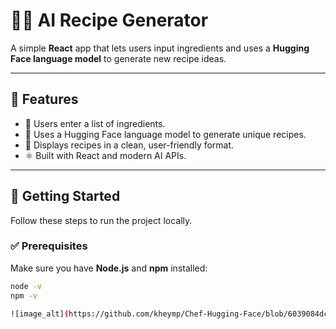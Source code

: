 # 🍳✨ AI Recipe Generator

A simple **React** app that lets users input ingredients and uses a **Hugging Face language model** to generate new recipe ideas.

---

## 📌 Features

- 🥕 Users enter a list of ingredients.
- 🤖 Uses a Hugging Face language model to generate unique recipes.
- 📝 Displays recipes in a clean, user-friendly format.
- ⚛️ Built with React and modern AI APIs.

---

## 🚀 Getting Started

Follow these steps to run the project locally.

### ✅ Prerequisites

Make sure you have **Node.js** and **npm** installed:  
```bash
node -v
npm -v

![image_alt](https://github.com/kheymp/Chef-Hugging-Face/blob/6039084dc463ed6e10b602d2d29c7d8444a1c3c3/Screenshot_20-6-2025_233231_localhost.jpeg)
